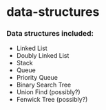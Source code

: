 # data-structures

### Data structures included:
- Linked List
- Doubly Linked List
- Stack
- Queue
- Priority Queue
- Binary Search Tree
- Union Find (possibly?)
- Fenwick Tree (possibly?)
